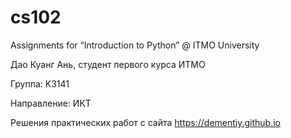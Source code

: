 # cs102
Assignments for “Introduction to Python” @ ITMO University

Дао Куанг Ань, студент первого курса ИТМО

Группа: K3141

Направление: ИКТ

Решения практических работ с сайта https://dementiy.github.io
